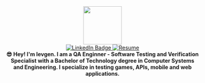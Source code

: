 
<div id="header" align="center">
  <img src="https://media.giphy.com/media/11ZSwQNWba4YF2/giphy.gif" width="100"/>
</div>
<div id="badges" align="center">
  <a href="https://linkedin.com/in/yezakh">
    <img src="https://img.shields.io/badge/LinkedIn-blue?style=for-the-badge&logo=linkedin&logoColor=white" alt="LinkedIn Badge"/>
  </a>
  <a href="https://resume.io/r/fbQ2XlnB0">
    <img src="https://img.shields.io/badge/Resume-green?style=for-the-badge&logo=documents&logoColor=white" alt="Resume"/>
  </a>
 </div>
<div id="badges" align="center">
  <img src="https://komarev.com/ghpvc/?username=IevZak&style=flat-square&color=blue" alt=""/>
 </div>


<div id="header" align="center"><b>😎 Hey! I'm Ievgen. I am a QA Enginner - Software Testing and Verification Specialist with a Bachelor of Technology degree in Computer Systems and Engineering. I specialize in testing games, APIs, mobile and web applications.</b></div>


<!--
**IevZak/IevZak** is a ✨ _special_ ✨ repository because its `README.md` (this file) appears on your GitHub profile.

Here are some ideas to get you started:

- 🔭 I’m currently working on ...
- 🌱 I’m currently learning ...
- 👯 I’m looking to collaborate on ...
- 🤔 I’m looking for help with ...
- 💬 Ask me about ...
- 📫 How to reach me: ...
- 😄 Pronouns: ...
- ⚡ Fun fact: ...
-->
